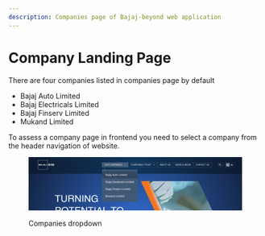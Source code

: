 ```yaml
---
description: Companies page of Bajaj-beyond web application
---
```


# Company Landing Page

There are four companies listed in companies page by default

* Bajaj Auto Limited
* Bajaj Electricals Limited
* Bajaj Finserv Limited
* Mukand Limited

To assess a company page in frontend you need to select a company from the header navigation of website.&#x20;

<figure><img src="../../.gitbook/assets/header-navigation-for-companies.png" alt=""><figcaption><p>Companies dropdown</p></figcaption></figure>
